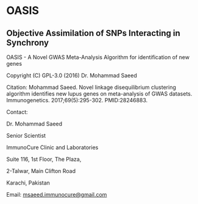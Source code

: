 # OASIS
## Objective Assimilation of SNPs Interacting in Synchrony

OASIS - A Novel GWAS Meta-Analysis Algorithm for identification of new genes

Copyright (C) GPL-3.0 (2016) Dr. Mohammad Saeed

Citation: Mohammad Saeed. Novel linkage disequilibrium clustering algorithm identifies new lupus genes on meta-analysis of GWAS datasets. Immunogenetics. 2017;69(5):295-302. PMID:28246883.

Contact: 

Dr. Mohammad Saeed

Senior Scientist

ImmunoCure Clinic and Laboratories


Suite 116, 1st Floor, The Plaza,

2-Talwar, Main Clifton Road

Karachi, Pakistan

Email: msaeed.immunocure@gmail.com
